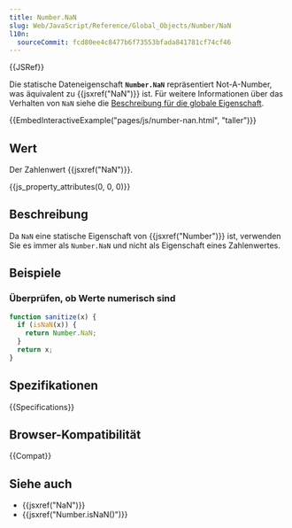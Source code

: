 ```yaml
---
title: Number.NaN
slug: Web/JavaScript/Reference/Global_Objects/Number/NaN
l10n:
  sourceCommit: fcd80ee4c8477b6f73553bfada841781cf74cf46
---
```


{{JSRef}}

Die statische Dateneigenschaft **`Number.NaN`** repräsentiert Not-A-Number, was äquivalent zu {{jsxref("NaN")}} ist. Für weitere Informationen über das Verhalten von `NaN` siehe die [Beschreibung für die globale Eigenschaft](/de/docs/Web/JavaScript/Reference/Global_Objects/NaN).

{{EmbedInteractiveExample("pages/js/number-nan.html", "taller")}}

## Wert

Der Zahlenwert {{jsxref("NaN")}}.

{{js_property_attributes(0, 0, 0)}}

## Beschreibung

Da `NaN` eine statische Eigenschaft von {{jsxref("Number")}} ist, verwenden Sie es immer als `Number.NaN` und nicht als Eigenschaft eines Zahlenwertes.

## Beispiele

### Überprüfen, ob Werte numerisch sind

```js
function sanitize(x) {
  if (isNaN(x)) {
    return Number.NaN;
  }
  return x;
}
```

## Spezifikationen

{{Specifications}}

## Browser-Kompatibilität

{{Compat}}

## Siehe auch

- {{jsxref("NaN")}}
- {{jsxref("Number.isNaN()")}}
